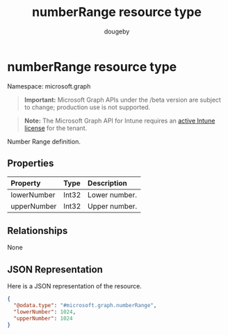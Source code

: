 ﻿---
title: "numberRange resource type"
description: "Number Range definition."
author: "dougeby"
localization_priority: Normal
ms.prod: "intune"
doc_type: resourcePageType
---

# numberRange resource type

Namespace: microsoft.graph

> **Important:** Microsoft Graph APIs under the /beta version are subject to change; production use is not supported.

> **Note:** The Microsoft Graph API for Intune requires an [active Intune license](https://go.microsoft.com/fwlink/?linkid=839381) for the tenant.

Number Range definition.

## Properties

| Property    | Type  | Description   |
| :---------- | :---- | :------------ |
| lowerNumber | Int32 | Lower number. |
| upperNumber | Int32 | Upper number. |

## Relationships

None

## JSON Representation

Here is a JSON representation of the resource.

<!-- {
  "blockType": "resource",
  "@odata.type": "microsoft.graph.numberRange"
}
-->

```json
{
  "@odata.type": "#microsoft.graph.numberRange",
  "lowerNumber": 1024,
  "upperNumber": 1024
}
```
